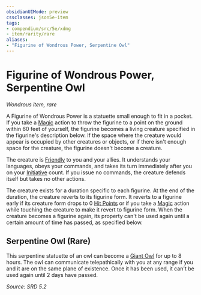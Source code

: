 ```yaml
---
obsidianUIMode: preview
cssclasses: json5e-item
tags:
- compendium/src/5e/xdmg
- item/rarity/rare
aliases: 
- "Figurine of Wondrous Power, Serpentine Owl"
---
```

# Figurine of Wondrous Power, Serpentine Owl
*Wondrous item, rare*  


A Figurine of Wondrous Power is a statuette small enough to fit in a pocket. If you take a [Magic](actions.md#Magic) action to throw the figurine to a point on the ground within 60 feet of yourself, the figurine becomes a living creature specified in the figurine's description below. If the space where the creature would appear is occupied by other creatures or objects, or if there isn't enough space for the creature, the figurine doesn't become a creature.

The creature is [Friendly](friendly-attitude-xphb.md) to you and your allies. It understands your languages, obeys your commands, and takes its turn immediately after you on your [Initiative](initiative-xphb.md) count. If you issue no commands, the creature defends itself but takes no other actions.

The creature exists for a duration specific to each figurine. At the end of the duration, the creature reverts to its figurine form. It reverts to a figurine early if its creature form drops to 0 [Hit Points](hit-points-xphb.md) or if you take a [Magic](actions.md#Magic) action while touching the creature to make it revert to figurine form. When the creature becomes a figurine again, its property can't be used again until a certain amount of time has passed, as specified below.

## Serpentine Owl (Rare)

This serpentine statuette of an owl can become a [Giant Owl](giant-owl-xmm.md) for up to 8 hours. The owl can communicate telepathically with you at any range if you and it are on the same plane of existence. Once it has been used, it can't be used again until 2 days have passed.

*Source: SRD 5.2*